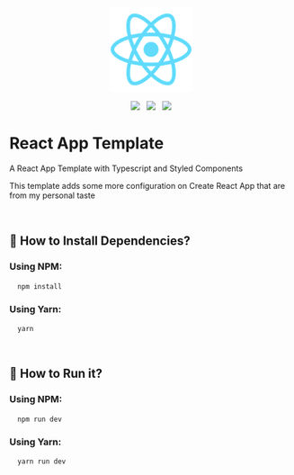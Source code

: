 <p align="center">
    <img src="./public/logo192.png" style='width: 150px'/>
  <p align='center'>
     <img src="https://img.shields.io/badge/Library-React-lightgrey" />
     &nbsp;
     <img src="https://img.shields.io/badge/Language-TypeScript-blue" />
     &nbsp;
     <img src="https://img.shields.io/badge/Style-Styled%20Components-green"/>
  </p>
</p>

# React App Template

A React App Template with Typescript and Styled Components

This template adds some more configuration on Create React App that are from my personal taste

<br/>

## 💾 How to Install Dependencies?

### Using NPM:

```
  npm install
```

### Using Yarn:

```
  yarn
```

<br/>

## 🚀 How to Run it?

### Using NPM:

```
  npm run dev
```

### Using Yarn:

```
  yarn run dev
```
